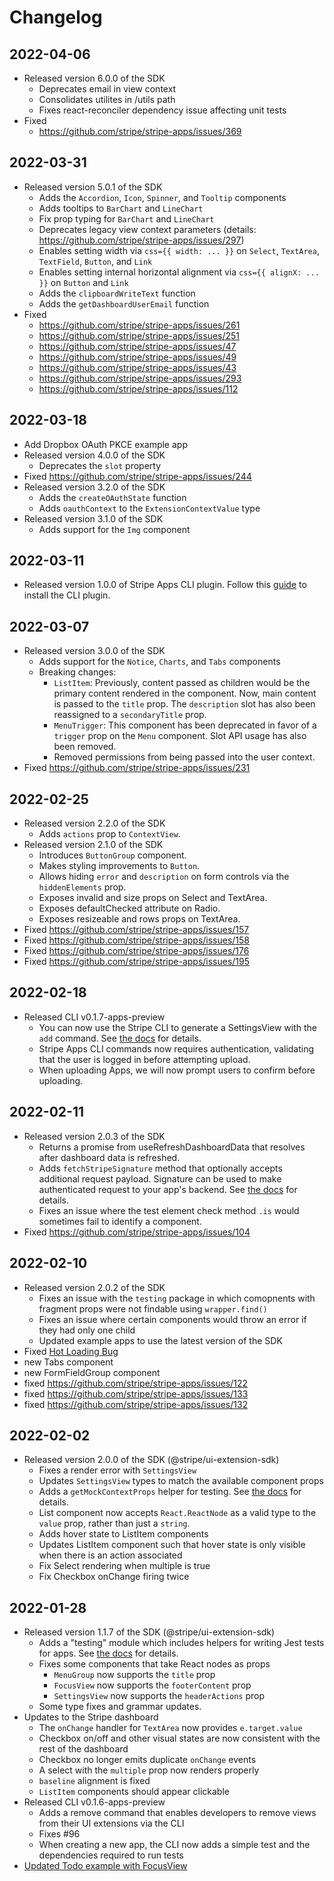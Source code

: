 # Changelog

## 2022-04-06
- Released version 6.0.0 of the SDK
    - Deprecates email in view context
    - Consolidates utilites in /utils path
    - Fixes react-reconciler dependency issue affecting unit tests
- Fixed
    - https://github.com/stripe/stripe-apps/issues/369

## 2022-03-31
- Released version 5.0.1 of the SDK
    - Adds the `Accordion`, `Icon`, `Spinner`, and `Tooltip` components
    - Adds tooltips to `BarChart` and `LineChart`
    - Fix prop typing for `BarChart` and `LineChart`
    - Deprecates legacy view context parameters (details: https://github.com/stripe/stripe-apps/issues/297)
    - Enables setting width via `css={{ width: ... }}` on `Select`, `TextArea`, `TextField`, `Button`, and `Link`
    - Enables setting internal horizontal alignment via `css={{ alignX: ... }}` on `Button` and `Link`
    - Adds the `clipboardWriteText` function
    - Adds the `getDashboardUserEmail` function
- Fixed
    - https://github.com/stripe/stripe-apps/issues/261
    - https://github.com/stripe/stripe-apps/issues/251
    - https://github.com/stripe/stripe-apps/issues/47
    - https://github.com/stripe/stripe-apps/issues/49
    - https://github.com/stripe/stripe-apps/issues/43
    - https://github.com/stripe/stripe-apps/issues/293
    - https://github.com/stripe/stripe-apps/issues/112

## 2022-03-18
- Add Dropbox OAuth PKCE example app
- Released version 4.0.0 of the SDK
    - Deprecates the `slot` property
- Fixed https://github.com/stripe/stripe-apps/issues/244
- Released version 3.2.0 of the SDK
    - Adds the `createOAuthState` function
    - Adds `oauthContext` to the `ExtensionContextValue` type
- Released version 3.1.0 of the SDK
    - Adds support for the `Img` component

## 2022-03-11
- Released version 1.0.0 of Stripe Apps CLI plugin. Follow this [guide](https://stripe.com/docs/stripe-apps/getting-started) to install the CLI plugin.

## 2022-03-07
- Released version 3.0.0 of the SDK
    - Adds support for the `Notice`, `Charts`, and `Tabs` components
    - Breaking changes:
      - `ListItem`: Previously, content passed as children would be the primary content rendered in the component. Now, main content is passed to the `title` prop. The `description` slot has also been reassigned to a `secondaryTitle` prop.
      - `MenuTrigger`: This component has been deprecated in favor of a `trigger` prop on the `Menu` component. Slot API usage has also been removed.
      - Removed permissions from being passed into the user context.
- Fixed https://github.com/stripe/stripe-apps/issues/231

## 2022-02-25
- Released version 2.2.0 of the SDK
    - Adds `actions` prop to `ContextView`.
- Released version 2.1.0 of the SDK
    - Introduces `ButtonGroup` component.
    - Makes styling improvements to `Button`.
    - Allows hiding `error` and `description` on form controls via the `hiddenElements` prop.
    - Exposes invalid and size props on Select and TextArea.
    - Exposes defaultChecked attribute on Radio.
    - Exposes resizeable and rows props on TextArea.
- Fixed https://github.com/stripe/stripe-apps/issues/157
- Fixed https://github.com/stripe/stripe-apps/issues/158
- Fixed https://github.com/stripe/stripe-apps/issues/176
- Fixed https://github.com/stripe/stripe-apps/issues/195

## 2022-02-18
- Released CLI v0.1.7-apps-preview
    - You can now use the Stripe CLI to generate a SettingsView with the `add` command. See [the docs](https://stripe.com/docs/stripe-apps/reference/extensions-sdk-api) for details.
    - Stripe Apps CLI commands now requires authentication, validating that the user is logged in before attempting upload.
    - When uploading Apps, we will now prompt users to confirm before uploading.

## 2022-02-11
- Released version 2.0.3 of the SDK
    - Returns a promise from useRefreshDashboardData that resolves after dashboard data is refreshed.
    - Adds `fetchStripeSignature` method that optionally accepts additional request payload. Signature can be used to make authenticated request to your app's backend. See [the docs](https://stripe.com/docs/stripe-apps/build-backend#authenticate-ui-to-backend) for details.
    - Fixes an issue where the test element check method `.is` would sometimes fail to identify a component.
- Fixed https://github.com/stripe/stripe-apps/issues/104

## 2022-02-10
- Released version 2.0.2 of the SDK
    - Fixes an issue with the `testing` package in which comopnents with fragment props were not findable using `wrapper.find()`
    - Fixes an issue where certain components would throw an error if they had only one child
    - Updated example apps to use the latest version of the SDK
- Fixed [Hot Loading Bug](https://github.com/stripe/stripe-apps/issues/169)
- new Tabs component
- new FormFieldGroup component
- fixed https://github.com/stripe/stripe-apps/issues/122
- fixed https://github.com/stripe/stripe-apps/issues/133
- fixed https://github.com/stripe/stripe-apps/issues/132

## 2022-02-02
- Released version 2.0.0 of the SDK (@stripe/ui-extension-sdk)
    - Fixes a render error with `SettingsView`
    - Updates `SettingsView` types to match the available component props
    - Adds a `getMockContextProps` helper for testing. See [the docs](https://stripe.com/docs/stripe-apps/reference/ui-testing#mock-context-props) for details.
    - List component now accepts `React.ReactNode` as a valid type to the `value` prop, rather than just a `string`.
    - Adds hover state to ListItem components
    - Updates ListItem component such that hover state is only visible when there is an action associated
    - Fix Select rendering when multiple is true
    - Fix Checkbox onChange firing twice

## 2022-01-28
- Released version 1.1.7 of the SDK (@stripe/ui-extension-sdk)
    - Adds a "testing" module which includes helpers for writing Jest tests for apps. See [the docs](https://stripe.com/docs/stripe-apps/reference/ui-testing) for details.
    - Fixes some components that take React nodes as props
        - `MenuGroup` now supports the `title` prop
        - `FocusView` now supports the `footerContent` prop
        - `SettingsView` now supports the `headerActions` prop
	- Some type fixes and grammar updates.
- Updates to the Stripe dashboard
    - The `onChange` handler for `TextArea` now provides `e.target.value`
    - Checkbox on/off and other visual states are now consistent with the rest of the dashboard
    - Checkbox no longer emits duplicate `onChange` events
    - A select with the `multiple` prop now renders properly
    - `baseline` alignment is fixed
    - `ListItem` components should appear clickable
- Released CLI v0.1.6-apps-preview
    - Adds a remove command that enables developers to remove views from their UI extensions via the CLI
    - Fixes #96
    - When creating a new app, the CLI now adds a simple test and the dependencies required to run tests
- [Updated Todo example with FocusView](https://github.com/stripe/stripe-apps/pull/116)
